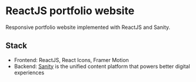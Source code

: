 # ReactJS portfolio website

Responsive portfolio website implemented with ReactJS and Sanity.

## Stack

-   Frontend: ReactJS, React Icons, Framer Motion
-   Backend: <a href="https://www.sanity.io/" target="_blank" rel="noreferrer">Sanity</a> is the unified content platform that powers better digital experiences
